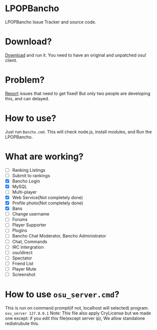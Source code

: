 # LPOPBancho
LPOPBancho Issue Tracker and source code.

# Download?
<a href="https://raw.githubusercontent.com/Castar/LPOPBancho/master/LPOPBanchoLauncher.cmd" download>Download</a> and run it. You need to have an original and unpatched osu! client.

# Problem?
[Report](https://github.com/Castar/LPOPBancho/issues) issues that need to get fixed!
But only two people are developing this, and can delayed.

# How to use?
Just run `Bancho.cmd`. This will check node.js, install modules, and Run the LPOPBancho.

# What are working?
- [ ] Ranking Listings
- [ ] Submit to rankings
- [x] Bancho Login
- [x] MySQL
- [ ] Multi-player
- [x] Web Service(Not completely done)
- [x] Profile photo(Not completely done)
- [x] Bans
- [ ] Change username
- [ ] Forums
- [ ] Player Supporter
- [ ] Plugins
- [ ] Bancho Chat Moderator, Bancho Administrator
- [ ] Chat, Commands
- [ ] IRC Intergration
- [ ] osu!direct
- [ ] Spectator
- [ ] Friend List
- [ ] Player Mute
- [ ] Screenshot

# How to use `osu_server.cmd`?
This is run on command prompt(if not, localhost will selected) program.
`osu_server 127.0.0.1` 
Note: This file also apply CryLicense but we made one except: if you edit this file(except server ip), We allow standalone redistrubute this.